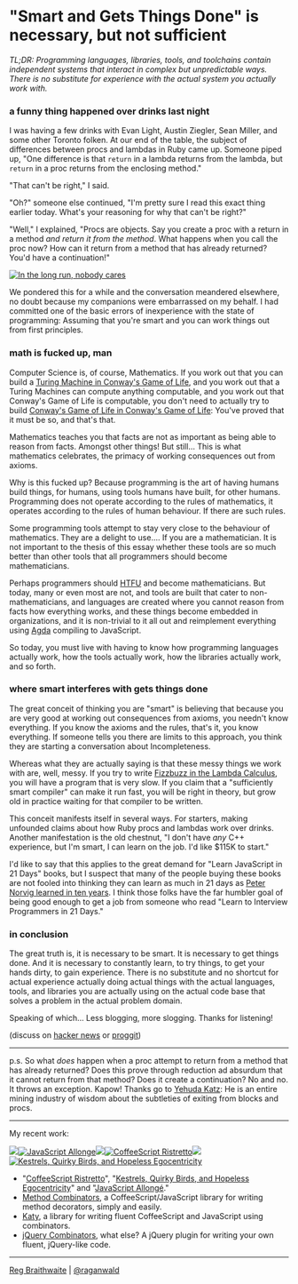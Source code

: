 # "Smart and Gets Things Done" is necessary, but not sufficient

*TL;DR: Programming languages, libraries, tools, and toolchains contain independent systems that interact in complex but unpredictable ways. There is no substitute for experience with the actual system you actually work with.*

### a funny thing happened over drinks last night

I was having a few drinks with Evan Light, Austin Ziegler, Sean Miller, and some other Toronto folken. At our end of the table, the subject of differences between procs and lambdas in Ruby came up. Someone piped up, "One difference is that `return` in a lambda returns from the lambda, but `return` in a proc returns from the enclosing method."

"That can't be right," I said.

"Oh?" someone else continued, "I'm pretty sure I read this exact thing earlier today. What's your reasoning for why that can't be right?"

"Well," I explained, "Procs are objects. Say you create a proc with a return in a method *and return it from the method*. What happens when you call the proc now? How can it return from a method that has already returned? You'd have a continuation!"

[![In the long run, nobody cares](http://i.minus.com/iueb4lrtNpASx.png)](https://twitter.com/rbxbx/status/218496684148260865)

We pondered this for a while and the conversation meandered elsewhere, no doubt because my companions were embarrassed on my behalf. I had committed one of the basic errors of inexperience with the state of programming: Assuming that you're smart and you can work things out from first principles.

### math is fucked up, man

Computer Science is, of course, Mathematics. If you work out that you can build a [Turing Machine in Conway's Game of Life][tm], and you work out that a Turing Machines can compute anything computable, and you work out that Conway's Game of Life is computable, you don't need to actually try to build [Conway's Game of Life in Conway's Game of Life][golgol]: You've proved that it must be so, and that's that.

[tm]: http://www.youtube.com/watch?v=My8AsV7bA94
[golgol]:http://www.youtube.com/watch?v=xP5-iIeKXE8

Mathematics teaches you that facts are not as important as being able to reason from facts. Amongst other things! But still... This is what mathematics celebrates, the primacy of working consequences out from axioms.

Why is this fucked up? Because programming is the art of having humans build things, for humans, using tools humans have built, for other humans. Programming does not operate according to the rules of mathematics, it operates according to the rules of human behaviour. If there are such rules.

Some programming tools attempt to stay very close to the behaviour of mathematics. They are a delight to use.... If you are a mathematician. It is not important to the thesis of this essay whether these tools are so much better than other tools that all programmers should become mathematicians.

Perhaps programmers should [HTFU] and become mathematicians. But today, many or even most are not, and tools are built that cater to non-mathematicians, and languages are created where you cannot reason from facts how everything works, and these things become embedded in organizations, and it is non-trivial to it all out and reimplement everything using [Agda] compiling to JavaScript.

[HTFU]: http://www.youtube.com/watch?v=unkIVvjZc9Y
[Agda]: http://en.wikipedia.org/wiki/Agda_(programming_language)

So today, you must live with having to know how programming languages actually work, how the tools actually work, how the libraries actually work, and so forth.

### where smart interferes with gets things done

The great conceit of thinking you are "smart" is believing that because you are very good at working out consequences from axioms, you needn't know everything. If you know the axioms and the rules, that's it, you know everything. If someone tells you there are limits to this approach, you think they are starting a conversation about Incompleteness.

Whereas what they are actually saying is that these messy things we work with are, well, messy. If you try to write [Fizzbuzz in the Lambda Calculus][pwn], you will have a program that is very slow. If you claim that a "sufficiently smart compiler" can make it run fast, you will be right in theory, but grow old in practice waiting for that compiler to be written.

[pwn]: http://experthuman.com/programming-with-nothing

This conceit manifests itself in several ways. For starters, making unfounded claims about how Ruby procs and lambdas work over drinks. Another manifestation is the old chestnut, "I don't have *any* C++ experience, but I'm smart, I can learn on the job. I'd like $115K to start."

I'd like to say that this applies to the great demand for "Learn JavaScript in 21 Days" books, but I suspect that many of the people buying these books are not fooled into thinking they can learn as much in 21 days as [Peter Norvig learned in ten years][ten]. I think those folks have the far humbler goal of being good enough to get a job from someone who read "Learn to Interview Programmers in 21 Days."

[ten]: http://norvig.com/21-days.html

### in conclusion

The great truth is, it is necessary to be smart. It is necessary to get things done. And it is necessary to constantly learn, to try things, to get your hands dirty, to gain experience. There is no substitute and no shortcut for actual experience actually doing actual things with the actual languages, tools, and libraries you are actually using on the actual code base that solves a problem in the actual problem domain.

Speaking of which... Less blogging, more slogging. Thanks for listening!

(discuss on [hacker news](http://news.ycombinator.com/item?id=4882428) or [proggit](http://www.reddit.com/r/programming/comments/14e0nh/smart_and_gets_things_done_is_necessary_but_not/))

---

p.s. So what *does* happen when a proc attempt to return from a method that has already returned? Does this prove through reduction ad absurdum that it cannot return from that method? Does it create a continuation? No and no. It throws an exception. Kapow! Thanks go to [Yehuda Katz](https://plus.google.com/106300407679257154689/posts): He is an entire mining industry of wisdom about the subtleties of exiting from blocks and procs.

---

My recent work:

![](http://i.minus.com/iL337yTdgFj7.png)[![JavaScript Allonge](http://i.minus.com/iW2E1A8M5UWe6.jpeg)](http://leanpub.com/javascript-allonge "JavaScript Allongé")![](http://i.minus.com/iL337yTdgFj7.png)[![CoffeeScript Ristretto](http://i.minus.com/iMmGxzIZkHSLD.jpeg)](http://leanpub.com/coffeescript-ristretto "CoffeeScript Ristretto")![](http://i.minus.com/iL337yTdgFj7.png)[![Kestrels, Quirky Birds, and Hopeless Egocentricity](http://i.minus.com/ibw1f1ARQ4bhi1.jpeg)](http//leanpub.com/combinators "Kestrels, Quirky Birds, and Hopeless Egocentricity")

* "[CoffeeScript Ristretto](http://leanpub.com/coffeescript-ristretto)", "[Kestrels, Quirky Birds, and Hopeless Egocentricity](http://leanpub.com/combinators)" and "[JavaScript Allongé](http://leanpub.com/javascript-allonge)."
* [Method Combinators](https://github.com/raganwald/method-combinators), a CoffeeScript/JavaScript library for writing method decorators, simply and easily.
* [Katy](http://github.com/raganwald/Katy), a library for writing fluent CoffeeScript and JavaScript using combinators.
* [jQuery Combinators](http://githiub.com/raganwald/jquery-combinators), what else? A jQuery plugin for writing your own fluent, jQuery-like code.  

---

[Reg Braithwaite](http://braythwayt.com) | [@raganwald](http://twitter.com/raganwald)